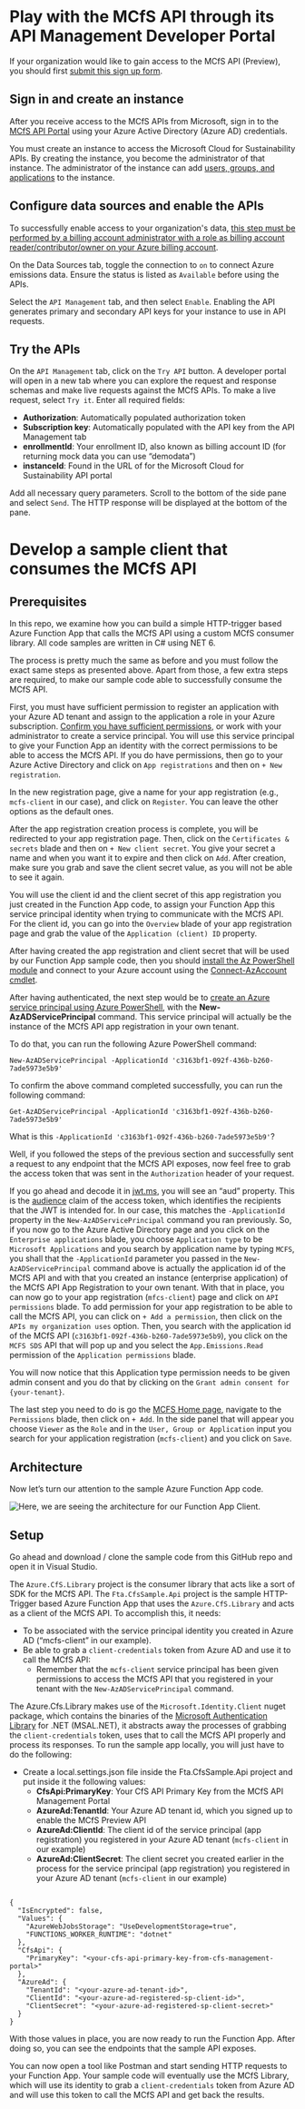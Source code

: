 ﻿# Play with the MCfS API through its API Management Developer Portal

If your organization would like to gain access to the MCfS API (Preview), you should first [submit this sign up form](https://forms.office.com/r/4wWTvaLzkP). 

## Sign in and create an instance

After you receive access to the MCfS APIs from Microsoft, sign in to the [MCfS API Portal](http://home.mcfs.microsoft.com/) 
using your Azure Active Directory (Azure AD) credentials.

You must create an instance to access the Microsoft Cloud for Sustainability APIs. By creating the instance, you become the administrator of that instance. 
The administrator of the instance can add [users, groups, and applications](https://learn.microsoft.com/en-us/industry/sustainability/api-overview#assign-permissions) to the instance.

## Configure data sources and enable the APIs

To successfully enable access to your organization's data, 
[this step must be performed by a billing account administrator with a role as billing account reader/contributor/owner on your Azure billing account](https://learn.microsoft.com/en-us/industry/sustainability/api-overview#configure-data-sources-and-enable-the-apis).

On the Data Sources tab, toggle the connection to `on` to connect Azure emissions data. Ensure the status is listed as `Available` before using the APIs.
 
Select the `API Management` tab, and then select `Enable`. Enabling the API generates primary and secondary API keys for your instance to use in API requests.
 
## Try the APIs

On the `API Management` tab, click on the `Try API` button. 
A developer portal will open in a new tab where you can explore the request and response schemas and make live requests against the MCfS APIs. 
To make a live request, select `Try it`. Enter all required fields:
- **Authorization**: Automatically populated authorization token
- **Subscription key**: Automatically populated with the API key from the API Management tab
- **enrollmentId**: Your enrollment ID, also known as billing account ID (for returning mock data you can use “demodata”)
- **instanceId**: Found in the URL of for the Microsoft Cloud for Sustainability API portal
 
Add all necessary query parameters. Scroll to the bottom of the side pane and select `Send`. 
The HTTP response will be displayed at the bottom of the pane.

# Develop a sample client that consumes the MCfS API

## Prerequisites

In this repo, we examine how you can build a simple HTTP-trigger based Azure Function App that calls the MCfS API using a custom MCfS consumer library. 
All code samples are written in C# using NET 6.

The process is pretty much the same as before and you must follow the exact same steps as presented above. 
Apart from those, a few extra steps are required, to make our sample code able to successfully consume the MCfS API.

First, you must have sufficient permission to register an application with your Azure AD tenant and assign to the application a role in your Azure subscription. 
[Confirm you have sufficient permissions](https://learn.microsoft.com/en-us/azure/active-directory/develop/howto-create-service-principal-portal), 
or work with your administrator to create a service principal. 
You will use this service principal to give your Function App an identity with the correct permissions to be able to access the MCfS API. 
If you do have permissions, then go to your Azure Active Directory and click on `App registrations` and then on `+ New registration`. 
 
In the new registration page, give a name for your app registration (e.g., `mcfs-client` in our case), and click on `Register`. 
You can leave the other options as the default ones.
 
After the app registration creation process is complete, you will be redirected to your app registration page. 
Then, click on the `Certificates & secrets` blade and then on `+ New client secret`. 
You give your secret a name and when you want it to expire and then click on `Add`. 
After creation, make sure you grab and save the client secret value, as you will not be able to see it again.
 
You will use the client id and the client secret of this app registration you just created in the Function App code, 
to assign your Function App this service principal identity when trying to communicate with the MCfS API. 
For the client id, you can go into the `Overview` blade of your app registration page and grab the value of the `Application (client) ID` property.
 
After having created the app registration and client secret that will be used by our Function App sample code, 
then you should [install the Az PowerShell module](https://learn.microsoft.com/en-us/powershell/azure/install-az-ps) 
and connect to your Azure account using the [Connect-AzAccount cmdlet](https://learn.microsoft.com/en-us/powershell/module/az.accounts/connect-azaccount).

After having authenticated, the next step would be to [create an Azure service principal using Azure PowerShell](https://learn.microsoft.com/en-us/powershell/azure/create-azure-service-principal-azureps?view=azps-9.1.0), 
with the **New-AzADServicePrincipal** command. This service principal will actually be the instance of the MCfS API app registration in your own tenant. 

To do that, you can run the following Azure PowerShell command:
```
New-AzADServicePrincipal -ApplicationId 'c3163bf1-092f-436b-b260-7ade5973e5b9'
```
To confirm the above command completed successfully, you can run the following command: 
```
Get-AzADServicePrincipal -ApplicationId 'c3163bf1-092f-436b-b260-7ade5973e5b9'
```

What is this ```-ApplicationId 'c3163bf1-092f-436b-b260-7ade5973e5b9'```?

Well, if you followed the steps of the previous section and successfully sent a request to any endpoint that the MCfS API exposes, 
now feel free to grab the access token that was sent in the `Authorization` header of your request.
 
If you go ahead and decode it in [jwt.ms](https://jwt.ms/), you will see an “aud” property. 
This is the [audience](https://www.rfc-editor.org/rfc/rfc7519#section-4.1.3) claim of the access token, 
which identifies the recipients that the JWT is intended for. 
In our case, this matches the `-ApplicationId` property in the `New-AzADServicePrincipal` command you ran previously. 
So, if you now go to the Azure Active Directory page and you click on the `Enterprise applications` blade, 
you choose `Application type` to be `Microsoft Applications` and you search by application name by typing `MCFS`, 
you shall that the `-ApplicationId` parameter you passed in the `New-AzADServicePrincipal` command above is actually 
the application id of the MCfS API and with that you created an instance (enterprise application) of the MCfS API App Registration to your own tenant. 
With that in place, you can now go to your app registration (`mfcs-client`) page and click on `API permissions` blade. 
To add permission for your app registration to be able to call the MCfS API, you can click on `+ Add a permission`, 
then click on the `APIs my organization uses` option. 
Then, you search with the application id of the MCfS API (`c3163bf1-092f-436b-b260-7ade5973e5b9`), 
you click on the `MCFS SDS` API that will pop up and you select the `App.Emissions.Read` permission of the `Application permissions` blade.
 
You will now notice that this Application type permission needs to be given admin consent 
and you do that by clicking on the `Grant admin consent for {your-tenant}`.
 
The last step you need to do is go the [MCFS Home page](http://home.mcfs.microsoft.com/),
navigate to the `Permissions` blade, then click on `+ Add`. 
In the side panel that will appear you choose `Viewer` as the `Role` and in the `User, Group or Application` input 
you search for your application registration (`mcfs-client`) and you click on `Save`.

## Architecture

Now let’s turn our attention to the sample Azure Function App code. 

![Here, we are seeing the architecture for our Function App Client.](/MCfS-API-Client-Architecture.png)

## Setup

Go ahead and download / clone the sample code from this GitHub repo 
and open it in Visual Studio.
 
The `Azure.CfS.Library` project is the consumer library that acts like a sort of SDK for the MCfS API. 
The `Fta.CfsSample.Api` project is the sample HTTP-Trigger based Azure Function App that uses the `Azure.CfS.Library` and acts as a client of the MCfS API. 
To accomplish this, it needs:
- To be associated with the service principal identity you created in Azure AD (“mcfs-client” in our example).
- Be able to grab a `client-credentials` token from Azure AD and use it to call the MCfS API:
  - Remember that the `mcfs-client` service principal has been given permissions to access the MCfS API that you registered in your tenant with the `New-AzADServicePrincipal` command.

The Azure.Cfs.Library makes use of the `Microsoft.Identity.Client` nuget package, 
which contains the binaries of the [Microsoft Authentication Library](https://github.com/AzureAD/microsoft-authentication-library-for-dotnet) 
for .NET (MSAL.NET), it abstracts away the processes of grabbing the `client-credentials` token, 
uses that to call the MCfS API properly and process its responses. To run the sample app locally, 
you will just have to do the following:
- Create a local.settings.json file inside the Fta.CfsSample.Api project and put inside it the following values:
  - **CfsApi:PrimaryKey**: Your CfS API Primary Key from the MCfS API Management Portal
  - **AzureAd:TenantId**: Your Azure AD tenant id, which you signed up to enable the MCfS Preview API
  - **AzureAd:ClientId**: The client id of the service principal (app registration) you registered in your Azure AD tenant (`mcfs-client` in our example)
  - **AzureAd:ClientSecret**: The client secret you created earlier in the process for the service principal (app registration) you registered in your Azure AD tenant (`mcfs-client` in our example)

```

{
  "IsEncrypted": false,
  "Values": {
    "AzureWebJobsStorage": "UseDevelopmentStorage=true",
    "FUNCTIONS_WORKER_RUNTIME": "dotnet"
  },
  "CfsApi": {
    "PrimaryKey": "<your-cfs-api-primary-key-from-cfs-management-portal>"
  },
  "AzureAd": {
    "TenantId": "<your-azure-ad-tenant-id>",
    "ClientId": "<your-azure-ad-registered-sp-client-id>",
    "ClientSecret": "<your-azure-ad-registered-sp-client-secret>"
  }
}

```

With those values in place, you are now ready to run the Function App. After doing so, you can see the endpoints that the sample API exposes.
 
You can now open a tool like Postman and start sending HTTP requests to your Function App. 
Your sample code will eventually use the MCfS Library, which will use its identity to grab a `client-credentials` token
from Azure AD and will use this token to call the MCfS API and get back the results.